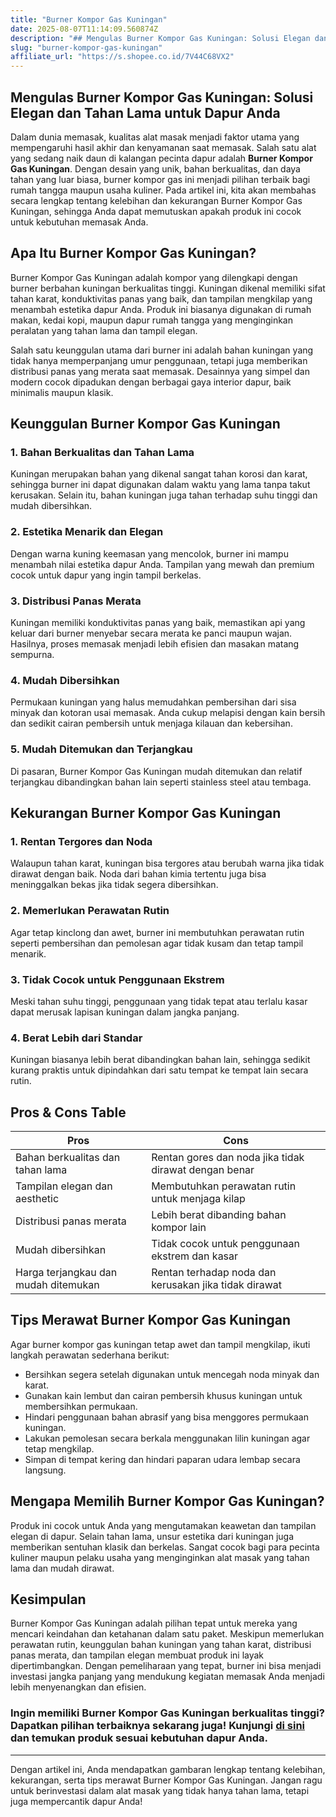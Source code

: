 ```yaml
---
title: "Burner Kompor Gas Kuningan"
date: 2025-08-07T11:14:09.560874Z
description: "## Mengulas Burner Kompor Gas Kuningan: Solusi Elegan dan Tahan Lama untuk Dapur Anda..."
slug: "burner-kompor-gas-kuningan"
affiliate_url: "https://s.shopee.co.id/7V44C68VX2"
---
```

## Mengulas Burner Kompor Gas Kuningan: Solusi Elegan dan Tahan Lama untuk Dapur Anda

Dalam dunia memasak, kualitas alat masak menjadi faktor utama yang mempengaruhi hasil akhir dan kenyamanan saat memasak. Salah satu alat yang sedang naik daun di kalangan pecinta dapur adalah **Burner Kompor Gas Kuningan**. Dengan desain yang unik, bahan berkualitas, dan daya tahan yang luar biasa, burner kompor gas ini menjadi pilihan terbaik bagi rumah tangga maupun usaha kuliner. Pada artikel ini, kita akan membahas secara lengkap tentang kelebihan dan kekurangan Burner Kompor Gas Kuningan, sehingga Anda dapat memutuskan apakah produk ini cocok untuk kebutuhan memasak Anda.

## Apa Itu Burner Kompor Gas Kuningan?

Burner Kompor Gas Kuningan adalah kompor yang dilengkapi dengan burner berbahan kuningan berkualitas tinggi. Kuningan dikenal memiliki sifat tahan karat, konduktivitas panas yang baik, dan tampilan mengkilap yang menambah estetika dapur Anda. Produk ini biasanya digunakan di rumah makan, kedai kopi, maupun dapur rumah tangga yang menginginkan peralatan yang tahan lama dan tampil elegan.

Salah satu keunggulan utama dari burner ini adalah bahan kuningan yang tidak hanya memperpanjang umur penggunaan, tetapi juga memberikan distribusi panas yang merata saat memasak. Desainnya yang simpel dan modern cocok dipadukan dengan berbagai gaya interior dapur, baik minimalis maupun klasik.

## Keunggulan Burner Kompor Gas Kuningan

### 1. Bahan Berkualitas dan Tahan Lama  
Kuningan merupakan bahan yang dikenal sangat tahan korosi dan karat, sehingga burner ini dapat digunakan dalam waktu yang lama tanpa takut kerusakan. Selain itu, bahan kuningan juga tahan terhadap suhu tinggi dan mudah dibersihkan.

### 2. Estetika Menarik dan Elegan  
Dengan warna kuning keemasan yang mencolok, burner ini mampu menambah nilai estetika dapur Anda. Tampilan yang mewah dan premium cocok untuk dapur yang ingin tampil berkelas.

### 3. Distribusi Panas Merata  
Kuningan memiliki konduktivitas panas yang baik, memastikan api yang keluar dari burner menyebar secara merata ke panci maupun wajan. Hasilnya, proses memasak menjadi lebih efisien dan masakan matang sempurna.

### 4. Mudah Dibersihkan  
Permukaan kuningan yang halus memudahkan pembersihan dari sisa minyak dan kotoran usai memasak. Anda cukup melapisi dengan kain bersih dan sedikit cairan pembersih untuk menjaga kilauan dan kebersihan.

### 5. Mudah Ditemukan dan Terjangkau  
Di pasaran, Burner Kompor Gas Kuningan mudah ditemukan dan relatif terjangkau dibandingkan bahan lain seperti stainless steel atau tembaga.

## Kekurangan Burner Kompor Gas Kuningan

### 1. Rentan Tergores dan Noda  
Walaupun tahan karat, kuningan bisa tergores atau berubah warna jika tidak dirawat dengan baik. Noda dari bahan kimia tertentu juga bisa meninggalkan bekas jika tidak segera dibersihkan.

### 2. Memerlukan Perawatan Rutin  
Agar tetap kinclong dan awet, burner ini membutuhkan perawatan rutin seperti pembersihan dan pemolesan agar tidak kusam dan tetap tampil menarik.

### 3. Tidak Cocok untuk Penggunaan Ekstrem  
Meski tahan suhu tinggi, penggunaan yang tidak tepat atau terlalu kasar dapat merusak lapisan kuningan dalam jangka panjang.

### 4. Berat Lebih dari Standar  
Kuningan biasanya lebih berat dibandingkan bahan lain, sehingga sedikit kurang praktis untuk dipindahkan dari satu tempat ke tempat lain secara rutin.

## Pros & Cons Table

| Pros                                              | Cons                                                         |
|---------------------------------------------------|--------------------------------------------------------------|
| Bahan berkualitas dan tahan lama                 | Rentan gores dan noda jika tidak dirawat dengan benar       |
| Tampilan elegan dan aesthetic                    | Membutuhkan perawatan rutin untuk menjaga kilap             |
| Distribusi panas merata                          | Lebih berat dibanding bahan kompor lain                       |
| Mudah dibersihkan                                | Tidak cocok untuk penggunaan ekstrem dan kasar              |
| Harga terjangkau dan mudah ditemukan             | Rentan terhadap noda dan kerusakan jika tidak dirawat       |

## Tips Merawat Burner Kompor Gas Kuningan

Agar burner kompor gas kuningan tetap awet dan tampil mengkilap, ikuti langkah perawatan sederhana berikut:

- Bersihkan segera setelah digunakan untuk mencegah noda minyak dan karat.
- Gunakan kain lembut dan cairan pembersih khusus kuningan untuk membersihkan permukaan.
- Hindari penggunaan bahan abrasif yang bisa menggores permukaan kuningan.
- Lakukan pemolesan secara berkala menggunakan lilin kuningan agar tetap mengkilap.
- Simpan di tempat kering dan hindari paparan udara lembap secara langsung.

## Mengapa Memilih Burner Kompor Gas Kuningan?

Produk ini cocok untuk Anda yang mengutamakan keawetan dan tampilan elegan di dapur. Selain tahan lama, unsur estetika dari kuningan juga memberikan sentuhan klasik dan berkelas. Sangat cocok bagi para pecinta kuliner maupun pelaku usaha yang menginginkan alat masak yang tahan lama dan mudah dirawat.

## Kesimpulan

Burner Kompor Gas Kuningan adalah pilihan tepat untuk mereka yang mencari keindahan dan ketahanan dalam satu paket. Meskipun memerlukan perawatan rutin, keunggulan bahan kuningan yang tahan karat, distribusi panas merata, dan tampilan elegan membuat produk ini layak dipertimbangkan. Dengan pemeliharaan yang tepat, burner ini bisa menjadi investasi jangka panjang yang mendukung kegiatan memasak Anda menjadi lebih menyenangkan dan efisien.

### Ingin memiliki Burner Kompor Gas Kuningan berkualitas tinggi? Dapatkan pilihan terbaiknya sekarang juga! Kunjungi [di sini](https://s.shopee.co.id/7V44C68VX2) dan temukan produk sesuai kebutuhan dapur Anda.

---

Dengan artikel ini, Anda mendapatkan gambaran lengkap tentang kelebihan, kekurangan, serta tips merawat Burner Kompor Gas Kuningan. Jangan ragu untuk berinvestasi dalam alat masak yang tidak hanya tahan lama, tetapi juga mempercantik dapur Anda!